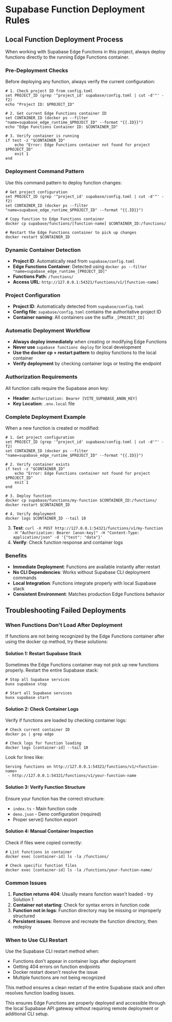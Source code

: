 # Supabase Function Deployment Rules

## Local Function Deployment Process

When working with Supabase Edge Functions in this project, always deploy functions directly to the running Edge Functions container.

### Pre-Deployment Checks

Before deploying any function, always verify the current configuration:

```fish
# 1. Check project ID from config.toml
set PROJECT_ID (grep '^project_id' supabase/config.toml | cut -d'"' -f2)
echo "Project ID: $PROJECT_ID"

# 2. Get current Edge Functions container ID
set CONTAINER_ID (docker ps --filter "name=supabase_edge_runtime_$PROJECT_ID" --format "{{.ID}}")
echo "Edge Functions Container ID: $CONTAINER_ID"

# 3. Verify container is running
if test -z "$CONTAINER_ID"
    echo "Error: Edge Functions container not found for project $PROJECT_ID"
    exit 1
end
```

### Deployment Command Pattern

Use this command pattern to deploy function changes:

```fish
# Get project configuration
set PROJECT_ID (grep '^project_id' supabase/config.toml | cut -d'"' -f2)
set CONTAINER_ID (docker ps --filter "name=supabase_edge_runtime_$PROJECT_ID" --format "{{.ID}}")

# Copy function to Edge Functions container
docker cp supabase/functions/[function-name] $CONTAINER_ID:/functions/

# Restart the Edge Functions container to pick up changes
docker restart $CONTAINER_ID
```

### Dynamic Container Detection

- **Project ID**: Automatically read from `supabase/config.toml`
- **Edge Functions Container**: Detected using `docker ps --filter "name=supabase_edge_runtime_[PROJECT_ID]"`
- **Functions Path**: `/functions/`
- **Access URL**: `http://127.0.0.1:54321/functions/v1/[function-name]`

### Project Configuration

- **Project ID**: Automatically detected from `supabase/config.toml`
- **Config file**: `supabase/config.toml` contains the authoritative project ID
- **Container naming**: All containers use the suffix `_[PROJECT_ID]`

### Automatic Deployment Workflow

- **Always deploy immediately** when creating or modifying Edge Functions
- **Never use** `supabase functions deploy` for local development
- **Use the docker cp + restart pattern** to deploy functions to the local container
- **Verify deployment** by checking container logs or testing the endpoint

### Authorization Requirements

All function calls require the Supabase anon key:
- **Header**: `Authorization: Bearer [VITE_SUPABASE_ANON_KEY]`
- **Key Location**: `.env.local` file


### Complete Deployment Example

When a new function is created or modified:

```fish
# 1. Get project configuration
set PROJECT_ID (grep '^project_id' supabase/config.toml | cut -d'"' -f2)
set CONTAINER_ID (docker ps --filter "name=supabase_edge_runtime_$PROJECT_ID" --format "{{.ID}}")

# 2. Verify container exists
if test -z "$CONTAINER_ID"
    echo "Error: Edge Functions container not found for project $PROJECT_ID"
    exit 1
end

# 3. Deploy function
docker cp supabase/functions/my-function $CONTAINER_ID:/functions/
docker restart $CONTAINER_ID

# 4. Verify deployment
docker logs $CONTAINER_ID --tail 10
```
3. **Test**: `curl -X POST http://127.0.0.1:54321/functions/v1/my-function -H "Authorization: Bearer [anon-key]" -H "Content-Type: application/json" -d '{"test": "data"}'`
4. **Verify**: Check function response and container logs

### Benefits

- **Immediate Deployment**: Functions are available instantly after restart
- **No CLI Dependencies**: Works without Supabase CLI deployment commands
- **Local Integration**: Functions integrate properly with local Supabase stack
- **Consistent Environment**: Matches production Edge Functions behavior

## Troubleshooting Failed Deployments

### When Functions Don't Load After Deployment

If functions are not being recognized by the Edge Functions container after using the docker cp method, try these solutions:

#### Solution 1: Restart Supabase Stack

Sometimes the Edge Functions container may not pick up new functions properly. Restart the entire Supabase stack:

```fish
# Stop all Supabase services
bunx supabase stop

# Start all Supabase services
bunx supabase start
```

#### Solution 2: Check Container Logs

Verify if functions are loaded by checking container logs:

```fish
# Check current container ID
docker ps | grep edge

# Check logs for function loading
docker logs [container-id] --tail 10
```

Look for lines like:
```
Serving functions on http://127.0.0.1:54321/functions/v1/<function-name>
 - http://127.0.0.1:54321/functions/v1/your-function-name
```

#### Solution 3: Verify Function Structure

Ensure your function has the correct structure:
- `index.ts` - Main function code
- `deno.json` - Deno configuration (required)
- Proper serve() function export

#### Solution 4: Manual Container Inspection

Check if files were copied correctly:

```fish
# List functions in container
docker exec [container-id] ls -la /functions/

# Check specific function files
docker exec [container-id] ls -la /functions/your-function-name/
```

### Common Issues

1. **Function returns 404**: Usually means function wasn't loaded - try Solution 1
2. **Container not starting**: Check for syntax errors in function code
3. **Function not in logs**: Function directory may be missing or improperly structured
4. **Persistent issues**: Remove and recreate the function directory, then redeploy

### When to Use CLI Restart

Use the Supabase CLI restart method when:
- Functions don't appear in container logs after deployment
- Getting 404 errors on function endpoints
- Docker restart doesn't resolve the issue
- Multiple functions are not being recognized

This method ensures a clean restart of the entire Supabase stack and often resolves function loading issues.

This ensures Edge Functions are properly deployed and accessible through the local Supabase API gateway without requiring remote deployment or additional CLI setup.